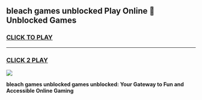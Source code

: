 
## bleach games unblocked Play Online 👋 Unblocked Games
<h3>
<a href="https://premium.freeplayer.one?title=bleach_games_unblocked&ref=19F">CLICK TO PLAY</a></h3>
<hr>

<h3>
<a href="https://premium.freeplayer.one?title=bleach_games_unblocked&ref=19F">CLICK 2 PLAY</a>
  
</h3>

<a href="https://premium.freeplayer.one?title=bleach_games_unblocked&ref=19F"><img src="https://clearcache.store/games.png"></a>


**bleach games unblocked games unblocked: Your Gateway to Fun and Accessible Online Gaming**

